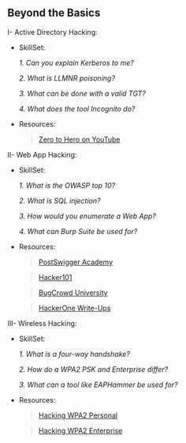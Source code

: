 ## Beyond the Basics

I- Active Directory Hacking:

- SkillSet:

  *1. Can you explain Kerberos to me?*

  *2. What is LLMNR poisoning?*

  *3. What can be done with a valid TGT?*
  
  *4. What does the tool Incognito do?*

- Resources:

  > [Zero to Hero on YouTube](https://www.youtube.com/watch?v=WnN6dbos5u8&t=0s)

II- Web App Hacking:

- SkillSet:

  *1. What is the OWASP top 10?*

  *2. What is SQL injection?*

  *3. How would you enumerate a Web App?*
  
  *4. What can Burp Suite be used for?*
  
- Resources:

  > [PostSwigger Academy](https://portswigger.net/web-security)

  > [Hacker101](https://www.hacker101.com/)
  
  > [BugCrowd University](https://www.bugcrowd.com/hackers/bugcrowd-university/)

  > [HackerOne Write-Ups](https://hackerone.com/hacktivity)

III- Wireless Hacking:

- SkillSet:

  *1. What is a four-way handshake?*

  *2. How do a WPA2 PSK and Enterprise differ?*

  *3. What can a tool like EAPHammer be used for?*

- Resources:

  > [Hacking WPA2 Personal](https://www.aircrack-ng.org/doku.php?id=cracking_wpa)

  > [Hacking WPA2 Enterprise](https://cyberpunk.xyz/targeted-wpa2-enterprise-evil-twin-attacks-eaphammer)
